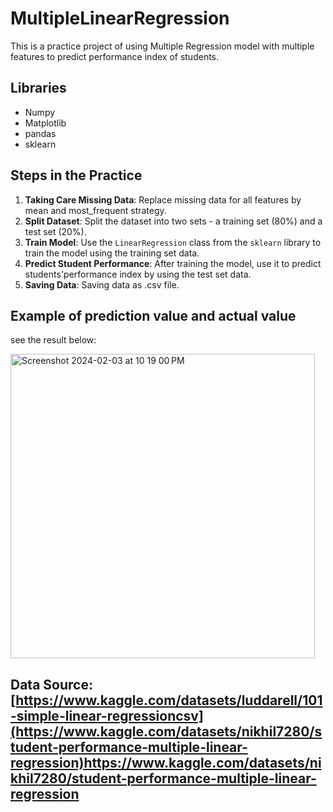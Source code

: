 # MultipleLinearRegression

This is a practice project of using  Multiple Regression model with multiple features to predict performance index of students.

## Libraries

- Numpy
- Matplotlib
- pandas
- sklearn

## Steps in the Practice

1. **Taking Care Missing Data**:  Replace missing data for all features by mean and most_frequent strategy.
1. **Split Dataset**: Split the dataset into two sets - a training set (80%) and a test set (20%).
2. **Train Model**: Use the `LinearRegression` class from the `sklearn` library to train the model using the training set data.
3. **Predict Student Performance**: After training the model, use it to predict students'performance index by using the test set data.
4. **Saving Data**: Saving data as .csv file.


## Example of prediction value and actual value

see the result below:

<img width="487" alt="Screenshot 2024-02-03 at 10 19 00 PM" src="https://github.com/SukprasarnRatt/MultipleLinearRegression/assets/74826344/ce874671-b4a1-4565-b028-1bed44bd6b3c">




## Data Source: [https://www.kaggle.com/datasets/luddarell/101-simple-linear-regressioncsv](https://www.kaggle.com/datasets/nikhil7280/student-performance-multiple-linear-regression)https://www.kaggle.com/datasets/nikhil7280/student-performance-multiple-linear-regression

